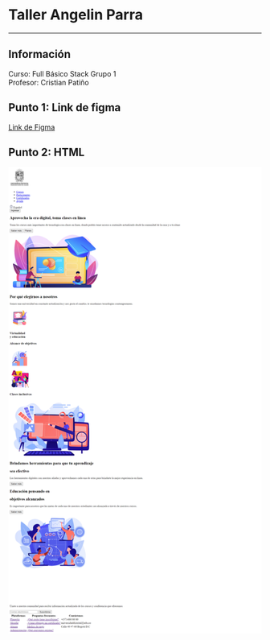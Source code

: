 <h1> Taller Angelin Parra </h1>
<hr>
<h2> Información</h2>
  <p>Curso: Full Básico Stack Grupo 1
  <br> Profesor: Cristian Patiño</p>
<h2> Punto 1: Link de figma</h2>
<a href="https://www.figma.com/proto/MiYScFG5DZ58cncTTqyWJO/Angelin-Parra---Figma-Excercise?node-id=1-297">Link de Figma</a>
<h2> Punto 2: HTML</h2>
<img src="PUBLIC/images/html.png">